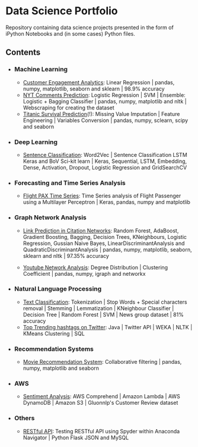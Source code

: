 # Data Science Portfolio
Repository containing data science projects presented in the form of iPython Notebooks and (in some cases) Python files.

## Contents

- ### Machine Learning
   - [Customer Engagement Analytics](https://github.com/k-d1951/Data-Science-Portfolio/tree/master/Customer%20Engagement%20Analytics): Linear Regression | pandas, numpy, matplotlib, seaborn and sklearn | 98.9% accuracy
   - [NYT Comments Prediction](https://github.com/k-d1951/Data-Science-Portfolio/tree/master/NYT%20Comments%20Prediction): Logistic Regression | SVM | Ensemble: Logistic + Bagging Classifier | pandas, numpy, matplotlib and nltk | Webscraping for creating the dataset
   - [Titanic Survival Prediction](https://github.com/k-d1951/Data-Science-Portfolio/tree/master/Titanic%20Survival%20Prediction)(!): Missing Value Imputation | Feature Engineering | Variables Conversion | pandas, numpy, sclearn, scipy and seaborn

 - ### Deep Learning
   - [Sentence Classification](https://github.com/k-d1951/Data-Science-Portfolio/tree/master/Deep%20Learning): Word2Vec | Sentence Classification LSTM Keras and BoV Sci-kit learn | Keras, Sequential, LSTM, Embedding, Dense, Activation, Dropout, Logistic Regression and GridSearchCV

 - ### Forecasting and Time Series Analysis
   - [Flight PAX Time Series](https://github.com/k-d1951/Data-Science-Portfolio/tree/master/Flight%20PAX%20Time%20Series): Time Series analysis of Flight Passenger using a Multilayer Perceptron | Keras, pandas, numpy and matplotlib
   
 - ### Graph Network Analysis
   - [Link Prediction in Citation Networks](https://github.com/k-d1951/Data-Science-Portfolio/tree/master/Link%20Prediction%20in%20Citation%20Network): Random Forest, AdaBoost, Gradient Boosting, Bagging, Decision Trees, KNeighbours, Logistic Regression, Gussian Naive Bayes, LinearDiscriminantAnalysis and QuadraticDiscriminantAnalysis | pandas, numpy, matplotlib, seaborn, sklearn and nltk | 97.35% accuracy
   
   - [Youtube Network Analysis](https://github.com/k-d1951/Data-Science-Portfolio/tree/master/Youtube%20Network%20Analysis): Degree Distribution | Clustering Coefficient | pandas, numpy, igraph and networkx
 
 - ### Natural Language Processing
   - [Text Classification](https://github.com/k-d1951/Data-Science-Portfolio/tree/master/NLP%20Text%20Classification): Tokenization | Stop Words + Special characters removal | Stemming | Lemmatization | KNeighbour Classifier | Decision Tree | Random Forest | SVM | News group dataset | 81% accuracy
   - [Top Trending hashtags on Twitter](https://github.com/k-d1951/Data-Science-Portfolio/tree/master/Top%20Trending%20hashtags%20on%20Twitter): Java | Twitter API | WEKA | NLTK | KMeans Clustering | SQL 
  

 - ### Recommendation Systems
    - [Movie Recommendation System](https://github.com/k-d1951/Data-Science-Portfolio/tree/master/Movie%20Recommendation%20System): Collaborative filtering | pandas, numpy, matplotlib and seaborn


 - ### AWS
   - [Sentiment Analysis](https://github.com/k-d1951/Data-Science-Portfolio/tree/master/Sentiment%20Analysis): AWS Comprehend | Amazon Lambda | AWS DynamoDB | Amazon S3 | Gluonnlp's Customer Review dataset

 - ### Others
   - [RESTful API](https://github.com/k-d1951/Data-Science-Portfolio/tree/master/RESTful%20API): Testing RESTful API using Spyder within Anaconda Navigator | Python Flask JSON and MySQL








